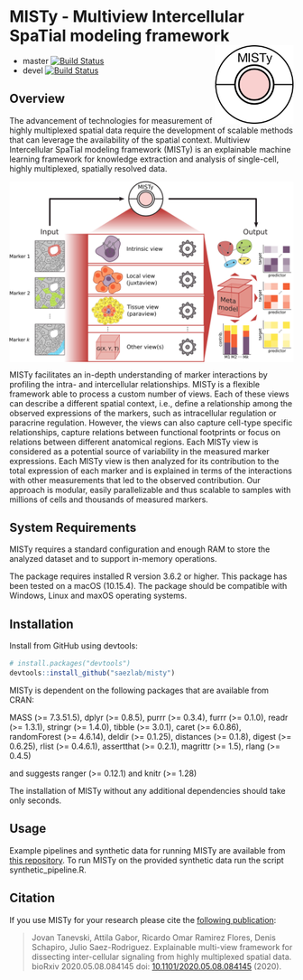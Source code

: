 # MISTy - **M**ultiview **I**ntercellular **S**pa**T**ial modeling framework <img src="man/figures/logo.png" align="right" height="139">

<!-- badges: start -->
- master [![Build Status](https://travis-ci.org/saezlab/misty.svg?branch=master)](https://travis-ci.org/saezlab/misty)
- devel [![Build Status](https://travis-ci.org/saezlab/misty.svg?branch=devel)](https://travis-ci.org/saezlab/misty)
<!-- badges: end -->

## Overview

The advancement of technologies for measurement of highly multiplexed spatial data require the development of scalable methods that can leverage the availability of the spatial context. Multiview Intercellular SpaTial modeling framework (MISTy) is an explainable machine learning framework for knowledge extraction and analysis of single-cell, highly multiplexed, spatially resolved data.

<img src="man/figures/graphical_abstract.png" align="center" width="800">

MISTy facilitates an in-depth understanding of marker interactions by profiling the intra- and intercellular relationships. MISTy is a flexible framework able to process a custom number of views. Each of these views can describe a different spatial context, i.e., define a relationship among the observed expressions of the markers, such as intracellular regulation or paracrine regulation. However, the views can also capture cell-type specific relationships, capture relations between functional footprints or focus on relations between different anatomical regions. Each MISTy view is considered as a potential source of variability in the measured marker expressions. Each MISTy view is then analyzed for its contribution to the total expression of each marker and is explained in terms of the interactions with other measurements that led to the observed contribution. Our approach is modular, easily parallelizable and thus scalable to samples with millions of cells and thousands of measured markers.


## System Requirements

MISTy requires a standard configuration and enough RAM to store the analyzed dataset and to support in-memory operations.

The package requires installed R version 3.6.2 or higher. This package has been tested on a macOS (10.15.4). The package should be compatible with Windows, Linux and maxOS operating systems.


## Installation

Install from GitHub using devtools:

```r
# install.packages("devtools")
devtools::install_github("saezlab/misty")

```

MISTy is dependent on the following packages that are available from CRAN:

MASS (>= 7.3.51.5),
dplyr (>= 0.8.5),
purrr (>= 0.3.4),
furrr (>= 0.1.0),
readr (>= 1.3.1),
stringr (>= 1.4.0),
tibble (>= 3.0.1),
caret (>= 6.0.86),
randomForest (>= 4.6.14),
deldir (>= 0.1.25),
distances (>= 0.1.8),
digest (>= 0.6.25),
rlist (>= 0.4.6.1),
assertthat (>= 0.2.1),
magrittr (>= 1.5),
rlang (>= 0.4.5)

and suggests ranger (>= 0.12.1) and knitr (>= 1.28)

The installation of MISTy without any additional dependencies should take only seconds.

## Usage

Example pipelines and synthetic data for running MISTy are available from [this repository](https://github.com/saezlab/misty_pipelines/). To run MISTy on the provided synthetic data run the script synthetic_pipeline.R.

## Citation
If you use MISTy for your research please cite the [following publication](https://doi.org/10.1101/2020.05.08.084145): 

> Jovan Tanevski, Attila Gabor, Ricardo Omar Ramirez Flores, Denis Schapiro, Julio Saez-Rodriguez. Explainable multi-view framework for dissecting inter-cellular signaling from highly multiplexed spatial data. bioRxiv 2020.05.08.084145 doi: [10.1101/2020.05.08.084145](https://doi.org/10.1101/2020.05.08.084145) (2020).
